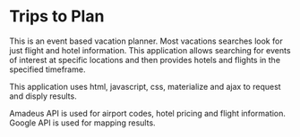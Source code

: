 # Trips to Plan

This is an event based vacation planner.  Most vacations searches look for just flight and hotel information.  This application allows searching for events of interest at specific locations and then provides hotels and flights in the specified timeframe.

This application uses html, javascript, css, materialize and ajax to request and disply results.

Amadeus API is used for airport codes, hotel pricing and flight information.
Google API is used for mapping results.
